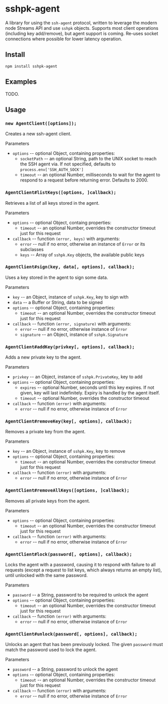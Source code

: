sshpk-agent
===========

A library for using the `ssh-agent` protocol, written to leverage the modern
node Streams API and use `sshpk` objects. Supports most client operations
(including key add/remove), but agent support is coming. Re-uses socket
connections where possible for lower latency operation.

Install
-------

```
npm install sshpk-agent
```

Examples
--------

TODO.

Usage
-----

### `new AgentClient([options]);`

Creates a new ssh-agent client.

Parameters

- `options` -- optional Object, containing properties:
  - `socketPath` -- an optional String, path to the UNIX socket to reach the SSH
                    agent via. If not specified, defaults to
                    `process.env['SSH_AUTH_SOCK']`
  - `timeout` -- an optional Number, milliseconds to wait for the agent to
                 respond to a request before returning error. Defaults to 2000.

### `AgentClient#listKeys([options, ]callback);`

Retrieves a list of all keys stored in the agent.

Parameters

- `options` -- optional Object, containg properties:
  - `timeout` -- an optional Number, overrides the constructor timeout just for
                 this request
- `callback` -- function `(error, keys)` with arguments:
  - `error` -- null if no error, otherwise an instance of `Error` or its
               subclasses
  - `keys` -- Array of `sshpk.Key` objects, the available public keys

### `AgentClient#sign(key, data[, options], callback);`

Uses a key stored in the agent to sign some data.

Parameters

- `key` -- an Object, instance of `sshpk.Key`, key to sign with
- `data` -- a Buffer or String, data to be signed
- `options` -- optional Object, containing properties:
  - `timeout` -- an optional Number, overrides the constructor timeout just for
                 this request
- `callback` -- function `(error, signature)` with arguments:
  - `error` -- null if no error, otherwise instance of `Error`
  - `signature` -- an Object, instance of `sshpk.Signature`

### `AgentClient#addKey(privkey[, options], callback);`

Adds a new private key to the agent.

Parameters

- `privkey` -- an Object, instance of `sshpk.PrivateKey`, key to add
- `options` -- optional Object, containing properties:
  - `expires` -- optional Number, seconds until this key expires. If not given,
                 key will last indefinitely. Expiry is handled by the agent
                 itself.
  - `timeout` -- optional Number, overrides the constructor timeout
- `callback` -- function `(error)` with arguments:
  - `error` -- null if no error, otherwise instance of `Error`

### `AgentClient#removeKey(key[, options], callback);`

Removes a private key from the agent.

Parameters

- `key` -- an Object, instance of `sshpk.Key`, key to remove
- `options` -- optional Object, containing properties:
  - `timeout` -- an optional Number, overrides the constructor timeout just for
                 this request
- `callback` -- function `(error)` with arguments:
  - `error` -- null if no error, otherwise instance of `Error`

### `AgentClient#removeAllKeys([options, ]callback);`

Removes all private keys from the agent.

Parameters

- `options` -- optional Object, containing properties:
  - `timeout` -- an optional Number, overrides the constructor timeout just for
                 this request
- `callback` -- function `(error)` with arguments:
  - `error` -- null if no error, otherwise instance of `Error`

### `AgentClient#lock(password[, options], callback);`

Locks the agent with a password, causing it to respond with failure to all
requests (except a request to list keys, which always returns an empty list),
until unlocked with the same password.

Parameters

- `password` -- a String, password to be required to unlock the agent
- `options` -- optional Object, containing properties:
  - `timeout` -- an optional Number, overrides the constructor timeout just for
                 this request
- `callback` -- function `(error)` with arguments:
  - `error` -- null if no error, otherwise instance of `Error`

### `AgentClient#unlock(password[, options], callback);`

Unlocks an agent that has been previously locked. The given `password` must
match the password used to lock the agent.

Parameters

- `password` -- a String, password to unlock the agent
- `options` -- optional Object, containing properties:
  - `timeout` -- an optional Number, overrides the constructor timeout just for
                 this request
- `callback` -- function `(error)` with arguments:
  - `error` -- null if no error, otherwise instance of `Error`
